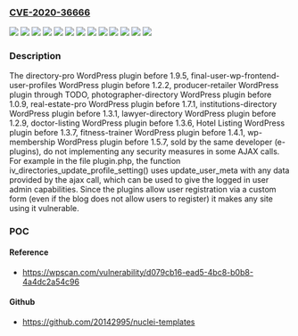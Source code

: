 ### [CVE-2020-36666](https://cve.mitre.org/cgi-bin/cvename.cgi?name=CVE-2020-36666)
![](https://img.shields.io/static/v1?label=Product&message=Hotel%20Listing&color=blue)
![](https://img.shields.io/static/v1?label=Product&message=directory-pro&color=blue)
![](https://img.shields.io/static/v1?label=Product&message=doctor-listing&color=blue)
![](https://img.shields.io/static/v1?label=Product&message=final-user-wp-frontend-user-profiles&color=blue)
![](https://img.shields.io/static/v1?label=Product&message=fitness-trainer&color=blue)
![](https://img.shields.io/static/v1?label=Product&message=institutions-directory&color=blue)
![](https://img.shields.io/static/v1?label=Product&message=lawyer-directory&color=blue)
![](https://img.shields.io/static/v1?label=Product&message=photographer-directory&color=blue)
![](https://img.shields.io/static/v1?label=Product&message=producer-retailer&color=blue)
![](https://img.shields.io/static/v1?label=Product&message=real-estate-pro&color=blue)
![](https://img.shields.io/static/v1?label=Product&message=wp-membership&color=blue)
![](https://img.shields.io/static/v1?label=Version&message=0%20&color=brightgreen)
![](https://img.shields.io/static/v1?label=Vulnerability&message=CWE-269%20Improper%20Privilege%20Management&color=brightgreen)

### Description

The directory-pro WordPress plugin before 1.9.5, final-user-wp-frontend-user-profiles WordPress plugin before 1.2.2, producer-retailer WordPress plugin through TODO, photographer-directory WordPress plugin before 1.0.9, real-estate-pro WordPress plugin before 1.7.1, institutions-directory WordPress plugin before 1.3.1, lawyer-directory WordPress plugin before 1.2.9, doctor-listing WordPress plugin before 1.3.6, Hotel Listing WordPress plugin before 1.3.7, fitness-trainer WordPress plugin before 1.4.1, wp-membership WordPress plugin before 1.5.7, sold by the same developer (e-plugins), do not implementing any security measures in some AJAX calls. For example in the file plugin.php, the function iv_directories_update_profile_setting() uses update_user_meta with any data provided by the ajax call, which can be used to give the logged in user admin capabilities. Since the plugins allow user registration via a custom form (even if the blog does not allow users to register) it makes any site using it vulnerable.

### POC

#### Reference
- https://wpscan.com/vulnerability/d079cb16-ead5-4bc8-b0b8-4a4dc2a54c96

#### Github
- https://github.com/20142995/nuclei-templates

